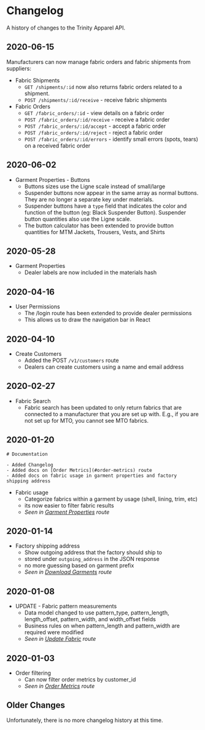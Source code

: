 # Changelog

A history of changes to the Trinity Apparel API.

## 2020-06-15

Manufacturers can now manage fabric orders and fabric shipments from suppliers:

- Fabric Shipments
  - `GET /shipments/:id` now also returns fabric orders related to a shipment.
  - `POST /shipments/:id/receive` - receive fabric shipments
- Fabric Orders
  - `GET /fabric_orders/:id` - view details on a fabric order
  - `POST /fabric_orders/:id/receive` - receive a fabric order
  - `POST /fabric_orders/:id/accept` - accept a fabric order
  - `POST /fabric_orders/:id/reject` - reject a fabric order
  - `POST /fabric_orders/:id/errors` - identify small errors (spots, tears) on a received fabric order

## 2020-06-02

- Garment Properties - Buttons
  - Buttons sizes use the Ligne scale instead of small/large
  - Suspender buttons now appear in the same array as normal buttons. They are no longer a separate key under materials.
  - Suspender buttons have a `type` field that indicates the color and function of the button (eg: Black Suspender Button). Suspender button quantities also use the Ligne scale.
  - The button calculator has been extended to provide button quantities for MTM Jackets, Trousers, Vests, and Shirts

## 2020-05-28

- Garment Properties
  - Dealer labels are now included in the materials hash

## 2020-04-16

- User Permissions
  - The /login route has been extended to provide dealer permissions
  - This allows us to draw the navigation bar in React

## 2020-04-10

- Create Customers
  - Added the POST `/v1/customers` route
  - Dealers can create customers using a name and email address

## 2020-02-27

- Fabric Search
  - Fabric search has been updated to only return fabrics that are connected to a manufacturer that you are set up with. E.g., if you are not set up for MTO, you cannot see MTO fabrics.

## 2020-01-20

```
# Documentation

- Added Changelog
- Added docs on [Order Metrics](#order-metrics) route
- Added docs on fabric usage in garment properties and factory shipping address
```

- Fabric usage
  - Categorize fabrics within a garment by usage (shell, lining, trim, etc)
  - its now easier to filter fabric results
  - _Seen in [Garment Properties](#garment-properties) route_

## 2020-01-14

- Factory shipping address
  - Show outgoing address that the factory should ship to
  - stored under `outgoing_address` in the JSON response
  - no more guessing based on garment prefix
  - _Seen in [Download Garments](#download-garments) route_

## 2020-01-08

- UPDATE - Fabric pattern measurements
  - Data model changed to use pattern_type, pattern_length, length_offset, pattern_width, and width_offset fields
  - Business rules on when pattern_length and pattern_width are required were modified
  - _Seen in [Update Fabric](#update-fabric) route_

## 2020-01-03

- Order filtering
  - Can now filter order metrics by customer_id
  - _Seen in [Order Metrics](#order-metrics) route_

## Older Changes

Unfortunately, there is no more changelog history at this time.
